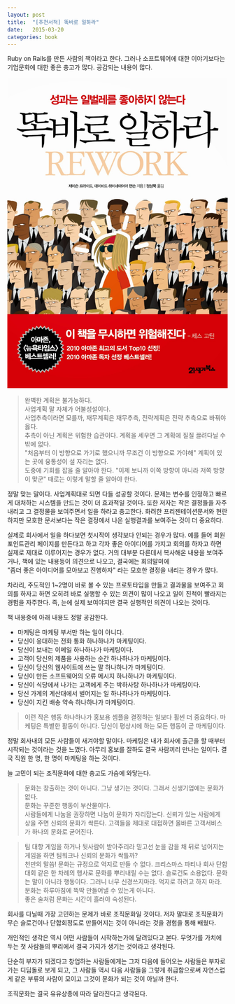 ```yaml
---
layout: post
title:  "[추천서적] 똑바로 일하라"
date:   2015-03-20
categories: book
---
```


Ruby on Rails를 만든 사람의 책이라고 한다. 그러나 소프트웨어에 대한 이야기보다는 기업문화에 대한 좋은 충고가 많다.
공감되는 내용이 많다.

![rework](/assets/images/rework.jpg)

>완벽한 계획은 불가능하다.  
사업계획 말 자체가 어불성설이다.  
사업추측이라면 모를까, 재무계획은 재무추측, 전략계획은 전략 추측으로 바꿔야 옳다.  
추측이 아닌 계획은 위험한 습관이다. 계획을 세우면 그 계획에 질질 끌려다닐 수 밖에 없다.  
"처음부터 이 방향으로 가기로 했으니까 무조건 이 방향으로 가야해" 계획이 있는 곳에 융통성이 설 자리는 없다.  
도중에 기회를 잡을 줄 알아야 한다. "이제 보니까 이쪽 방향이 아니라 저쪽 방향이 맞군" 때로는 이렇게 말할 줄 알아야 한다.  

정말 맞는 말이다. 사업계획대로 되면 다들 성공할 것이다. 문제는 변수를 인정하고 빠르게 대처하는 시스템을 만드는 것이 더 효과적일 것이다.
또한 저자는 작은 결정들을 자주 내리고 그 결정물을 보여주면서 일을 하라고 충고한다.
화려한 프리젠테이션문서와 현란하지만 모호한 문서보다는 작은 결정에서 나온 실행결과를 보여주는 것이 더 중요하다.

실제로 회사에서 일을 하다보면 첫시작이 생각보다 안되는 경우가 많다. 예를 들어 회원포인트관리 페이지를 만든다고 하고 각자 좋은 아이디어를 가지고 회의를 하자고 하면
실제로 제대로 이루어지는 경우가 없다. 거의 대부분 다른데서 복사해온 내용을 보여주거나, 책에 있는 내용등이 의견으로 나오고, 결국에는 회의말미에  
"좀더 좋은 아이디어를 모아보고 진행하자" 라는 모호한 결정을 내리는 경우가 많다.

차라리, 주도적인 1~2명이 바로 볼 수 있는 프로토타입을 만들고 결과물을 보여주고 회의를 하자고 하면 오히려 바로 실행할 수 있는 의견이 많이 나오고 일이 진척이
빨라지는 경험을 자주한다.
즉, 눈에 실제 보여야지만 결국 실행적인 의견이 나오는 것이다.

책 내용중에 아래 내용도 정말 공감한다.

- 마케팅은 마케팅 부서만 하는 일이 아니다.
- 당신이 응대하는 전화 통화 하나하나가 마케팅이다.
- 당신이 보내는 이메일 하나하나가 마케팅이다.
- 고객이 당신의 제품을 사용하는 순간 하나하나가 마케팅이다.
- 당신이 당신의 웹사이트에 쓰는 말 하나하나가 마케팅이다.
- 당신이 만든 소프트웨어의 오류 메시지 하나하나가 마케팅이다.
- 당신이 식당에서 나가는 고객에게 주는 박하사탕 하나하나가 마케팅이다.
- 당신 가계의 계산대에서 벌어지는 일 하나하나가 마케팅이다.
- 당신이 지킨 배송 약속 하나하나가 마케팅이다.

> 이런 작은 행동 하나하나가 홍보용 셈플을 결정하는 일보다 휠씬 더 중요하다. 마케팅은 특별한 활동이 아니다. 당신이 평상시에 하는 모든 행동이 곧 마케팅이다.

정말 회사내의 모든 사람들이 새겨야할 말이다. 마케팅은 내가 회사에 출근을 할 때부터 시작되는 것이라는 것을 느꼈다.
아무리 홍보를 잘하도 결국 사람끼리 만나는 일이다. 결국 직원 한 명, 한 명이 마케팅을 하는 것이다.

늘 고민이 되는 조직문화에 대한 충고도 가슴에 와닿는다.

>문화는 창출하는 것이 아니다. 그냥 생기는 것이다. 그래서 신생기업에는 문화가 없다.  
문화는 꾸준한 행동이 부산물이다.  
사람들에게 나눔을 권장하면 나눔이 문화가 자리잡는다.
신뢰가 있는 사람에게 상을 주면 신뢰의 문화가 싹튼다. 고객들을 제대로 대접하면 올바른 고객서비스가 하나의 문화로 굳어진다.  

>팀 대항 게임을 하거나 뒷사람이 받아주리라 믿고선 눈을 감을 채 뒤로 넘어지는 게임을 하면 팀워크나 신뢰의 문화가 싹틀까?  
천만의 말씀! 문화는 규정으로 억지로 만들 수 없다. 크리스마스 파티나 회사 단합대회 같은 한 차례의 행사로 문화를 뿌리내릴 수는 없다. 슬로건도 소용없다.
문화는 말이 아니라 행동이다. 그러니 너무 신경쓰지마라. 억지로 하려고 하지 마라.
문화는 하루아침에 뚝딱 만들어낼 수 있는게 아니다.  
좋은 술처럼 문화는 시간이 흘러야 숙성된다.

회사를 다닐때 가장 고민하는 문제가 바로 조직문화일 것이다. 저자 말대로 조직문화가 무슨 슬로건이나 단합회정도로 만들어지는 것이 아니라는 것을 경험을 통해 배웠다.

개인적인 생각은 역시 어떤 사람들이 시작하는가에 달려있다고 본다.
무엇가를 가치에 두는 첫 사람들의 뿌리에서 결국 가지가 생기는 것이라고 생각된다.

단순히 부자가 되겠다고 창업하는 사람들에게는 그저 다음에 들어오는 사람들은 부자로 가는 디딤돌로 보게 되고, 그 사람들 역시 다음 사람들을 그렇게 취급함으로써
자연스럽게 같은 부류의 사람이 모이고 그것이 문화가 되는 것이 아닐까 한다.

조직문화는 결국 유유상종에 따라 달라진다고 생각된다.
